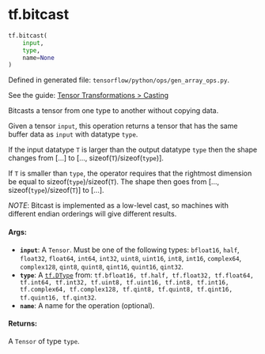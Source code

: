 <div itemscope itemtype="http://developers.google.com/ReferenceObject">
<meta itemprop="name" content="tf.bitcast" />
</div>

# tf.bitcast

``` python
tf.bitcast(
    input,
    type,
    name=None
)
```



Defined in generated file: `tensorflow/python/ops/gen_array_ops.py`.

See the guide: [Tensor Transformations > Casting](../../../api_guides/python/array_ops.md#Casting)

Bitcasts a tensor from one type to another without copying data.

Given a tensor `input`, this operation returns a tensor that has the same buffer
data as `input` with datatype `type`.

If the input datatype `T` is larger than the output datatype `type` then the
shape changes from [...] to [..., sizeof(`T`)/sizeof(`type`)].

If `T` is smaller than `type`, the operator requires that the rightmost
dimension be equal to sizeof(`type`)/sizeof(`T`). The shape then goes from
[..., sizeof(`type`)/sizeof(`T`)] to [...].

*NOTE*: Bitcast is implemented as a low-level cast, so machines with different
endian orderings will give different results.

#### Args:

* <b>`input`</b>: A `Tensor`. Must be one of the following types: `bfloat16`, `half`, `float32`, `float64`, `int64`, `int32`, `uint8`, `uint16`, `int8`, `int16`, `complex64`, `complex128`, `qint8`, `quint8`, `qint16`, `quint16`, `qint32`.
* <b>`type`</b>: A <a href="../tf/DType.md"><code>tf.DType</code></a> from: `tf.bfloat16, tf.half, tf.float32, tf.float64, tf.int64, tf.int32, tf.uint8, tf.uint16, tf.int8, tf.int16, tf.complex64, tf.complex128, tf.qint8, tf.quint8, tf.qint16, tf.quint16, tf.qint32`.
* <b>`name`</b>: A name for the operation (optional).


#### Returns:

A `Tensor` of type `type`.